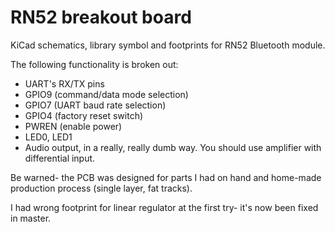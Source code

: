 RN52 breakout board
=======================

KiCad schematics, library symbol and footprints for RN52 Bluetooth module.

The following functionality is broken out:
* UART's RX/TX pins
* GPIO9 (command/data mode selection)
* GPIO7 (UART baud rate selection)
* GPIO4 (factory reset switch)
* PWREN (enable power)
* LED0, LED1
* Audio output, in a really, really dumb way. You should use amplifier with differential input.

Be warned- the PCB was designed for parts I had on hand and home-made production 
process (single layer, fat tracks).

I had wrong footprint for linear regulator at the first try- it's now been
fixed in master.


